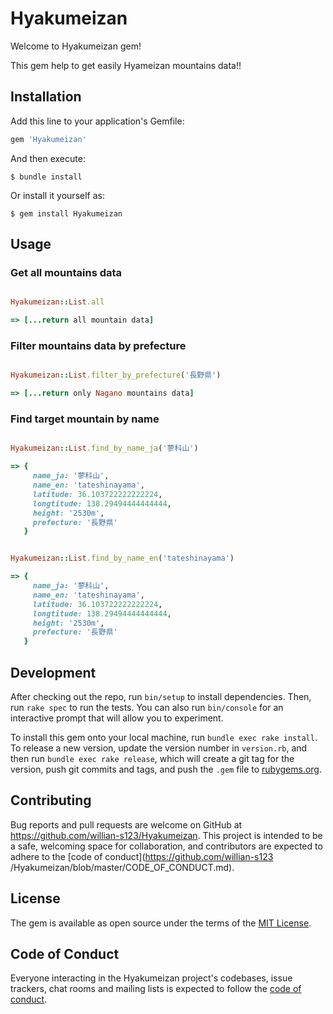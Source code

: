 # Hyakumeizan

Welcome to Hyakumeizan gem!

This gem help to get easily Hyameizan mountains data!!

## Installation

Add this line to your application's Gemfile:

```ruby
gem 'Hyakumeizan'
```

And then execute:

    $ bundle install

Or install it yourself as:

    $ gem install Hyakumeizan

## Usage

### Get all mountains data

```ruby

Hyakumeizan::List.all

=> [...return all mountain data]

```

### Filter mountains data by prefecture

```ruby

Hyakumeizan::List.filter_by_prefecture('長野県')

=> [...return only Nagano mountains data]
```

### Find target mountain by name

```ruby

Hyakumeizan::List.find_by_name_ja('蓼科山')

=> {
     name_ja: '蓼科山',
     name_en: 'tateshinayama',
     latitude: 36.103722222222224,
     longtitude: 138.29494444444444,
     height: '2530m',
     prefecture: '長野県'
   }


Hyakumeizan::List.find_by_name_en('tateshinayama')

=> {
     name_ja: '蓼科山',
     name_en: 'tateshinayama',
     latitude: 36.103722222222224,
     longtitude: 138.29494444444444,
     height: '2530m',
     prefecture: '長野県'
   }
```

## Development

After checking out the repo, run `bin/setup` to install dependencies. Then, run `rake spec` to run the tests. You can also run `bin/console` for an interactive prompt that will allow you to experiment.

To install this gem onto your local machine, run `bundle exec rake install`. To release a new version, update the version number in `version.rb`, and then run `bundle exec rake release`, which will create a git tag for the version, push git commits and tags, and push the `.gem` file to [rubygems.org](https://rubygems.org).

## Contributing

Bug reports and pull requests are welcome on GitHub at https://github.com/willian-s123/Hyakumeizan. This project is intended to be a safe, welcoming space for collaboration, and contributors are expected to adhere to the [code of conduct](https://github.com/willian-s123
/Hyakumeizan/blob/master/CODE_OF_CONDUCT.md).

## License

The gem is available as open source under the terms of the [MIT License](https://opensource.org/licenses/MIT).

## Code of Conduct

Everyone interacting in the Hyakumeizan project's codebases, issue trackers, chat rooms and mailing lists is expected to follow the [code of conduct](https://github.com/[USERNAME]/Hyakumeizan/blob/master/CODE_OF_CONDUCT.md).
